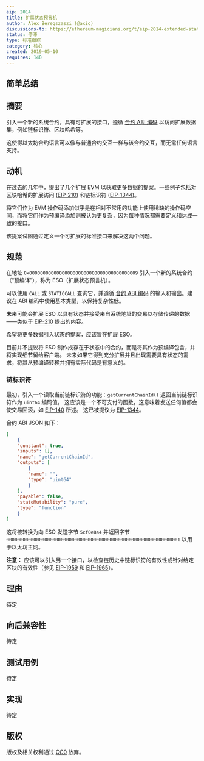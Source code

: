 ```yaml
---
eip: 2014
title: 扩展状态预言机
author: Alex Beregszaszi (@axic)
discussions-to: https://ethereum-magicians.org/t/eip-2014-extended-state-oracle/3301
status: 停滞
type: 标准跟踪
category: 核心
created: 2019-05-10
requires: 140
---
```


## 简单总结

## 摘要

引入一个新的系统合约，具有可扩展的接口，遵循 [合约 ABI 编码] 以访问扩展数据集，例如链标识符、区块哈希等。

这使得以太坊合约语言可以像与普通合约交互一样与该合约交互，而无需任何语言支持。

## 动机

在过去的几年中，提出了几个扩展 EVM 以获取更多数据的提案。一些例子包括对区块哈希的扩展访问 ([EIP-210]) 和链标识符 ([EIP-1344])。

将它们作为 EVM 操作码添加似乎是在相对不常用的功能上使用稀缺的操作码空间，而将它们作为预编译添加则被认为更复杂，因为每种情况都需要定义和达成一致的接口。

该提案试图通过定义一个可扩展的标准接口来解决这两个问题。

## 规范

在地址 `0x0000000000000000000000000000000000000009` 引入一个新的系统合约（“预编译”），称为 ESO（扩展状态预言机）。

可以使用 `CALL` 或 `STATICCALL` 查询它，并遵循 [合约 ABI 编码] 的输入和输出。建议在 ABI 编码中使用基本类型，以保持复杂性低。

未来可能会扩展 ESO 以具有状态并接受来自系统地址的交易以存储传递的数据——类似于 [EIP-210] 提出的内容。

希望将更多数据引入状态的提案，应该旨在扩展 ESO。

目前并不提议将 ESO 制作成存在于状态中的合约，而是将其作为预编译包含，并将实现细节留给客户端。
未来如果它得到充分扩展并且出现需要具有状态的需求，将其从预编译转移并拥有实际代码是有意义的。

### 链标识符

最初，引入一个读取当前链标识符的功能：`getCurrentChainId()` 返回当前链标识符作为 `uint64` 编码值。
这应该是一个不可支付的函数，这意味着发送任何值都会使交易回滚，如 [EIP-140] 所述。
这已被提议为 [EIP-1344]。

合约 ABI JSON 如下：
```json
[
    {
	"constant": true,
	"inputs": [],
	"name": "getCurrentChainId",
	"outputs": [
	    {
		"name": "",
		"type": "uint64"
	    }
	],
	"payable": false,
	"stateMutability": "pure",
	"type": "function"
    }
]
```

这将被转换为向 ESO 发送字节 `5cf0e8a4` 并返回字节 `0000000000000000000000000000000000000000000000000000000000000001` 以用于以太坊主网。

**注意：** 应该可以引入另一个接口，以检查链历史中链标识符的有效性或针对给定区块的有效性（参见 [EIP-1959] 和 [EIP-1965]）。

## 理由

待定

## 向后兼容性

待定

## 测试用例

待定

## 实现

待定

## 版权
版权及相关权利通过 [CC0](../LICENSE.md) 放弃。

[合约 ABI 编码]: https://solidity.readthedocs.io/en/latest/abi-spec.html
[EIP-140]: ./eip-140.md
[EIP-210]: ./eip-210.md
[EIP-1344]: ./eip-1344.md
[EIP-1959]: https://github.com/ethereum/EIPs/pull/1959
[EIP-1965]: https://github.com/ethereum/EIPs/pull/1965
